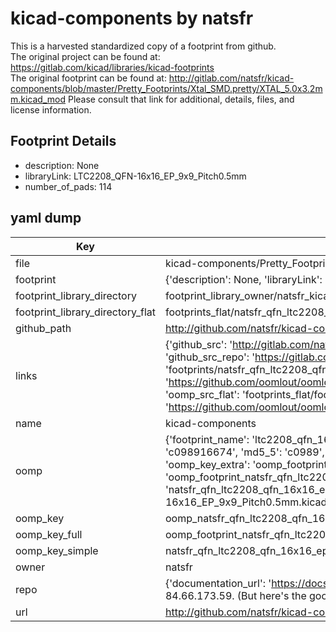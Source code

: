 # kicad-components by natsfr  
This is a harvested standardized copy of a footprint from github.  
The original project can be found at:  
https://gitlab.com/kicad/libraries/kicad-footprints  
The original footprint can be found at:
http://gitlab.com/natsfr/kicad-components/blob/master/Pretty_Footprints/Xtal_SMD.pretty/XTAL_5.0x3.2mm.kicad_mod
Please consult that link for additional, details, files, and license information.  
## Footprint Details
* description: None  
* libraryLink: LTC2208_QFN-16x16_EP_9x9_Pitch0.5mm  
* number_of_pads: 114  
## yaml dump  
| Key | Value |  
| --- | --- |  
| file | kicad-components/Pretty_Footprints/QFN.pretty/LTC2208_QFN-16x16_EP_9x9_Pitch0.5mm.kicad_mod |  
| footprint | {'description': None, 'libraryLink': 'LTC2208_QFN-16x16_EP_9x9_Pitch0.5mm', 'number_of_pads': 114} |  
| footprint_library_directory | footprint_library_owner/natsfr_kicad-components |  
| footprint_library_directory_flat | footprints_flat/natsfr_qfn_ltc2208_qfn_16x16_ep_9x9_pitch0_5mm/working |  
| github_path | http://github.com/natsfr/kicad-components/blob/master/Pretty_Footprints/QFN.pretty/LTC2208_QFN-16x16_EP_9x9_Pitch0.5mm.kicad_mod |  
| links | {'github_src': 'http://gitlab.com/natsfr/kicad-components/blob/master/Pretty_Footprints/Xtal_SMD.pretty/XTAL_5.0x3.2mm.kicad_mod', 'github_src_repo': 'https://gitlab.com/kicad/libraries/kicad-footprints', 'oomp_bot': 'footprints/natsfr_qfn_ltc2208_qfn_16x16_ep_9x9_pitch0_5mm/working', 'oomp_bot_github': 'https://github.com/oomlout/oomlout_oomp_footprint_bot/tree/main/footprints/natsfr_qfn_ltc2208_qfn_16x16_ep_9x9_pitch0_5mm/working', 'oomp_src_flat': 'footprints_flat/footprints_flat/natsfr_qfn_ltc2208_qfn_16x16_ep_9x9_pitch0_5mm/working', 'oomp_src_flat_github': 'https://github.com/oomlout/oomlout_oomp_footprint_src/tree/main/footprints_flat/natsfr_qfn_ltc2208_qfn_16x16_ep_9x9_pitch0_5mm/working'} |  
| name | kicad-components |  
| oomp | {'footprint_name': 'ltc2208_qfn_16x16_ep_9x9_pitch0_5mm', 'library_name': 'qfn', 'md5': 'c098916674bb1284edbbe21b2d394211', 'md5_10': 'c098916674', 'md5_5': 'c0989', 'md5_6': 'c09891', 'oomp_key': 'oomp_natsfr_qfn_ltc2208_qfn_16x16_ep_9x9_pitch0_5mm', 'oomp_key_extra': 'oomp_footprint_natsfr_qfn_ltc2208_qfn_16x16_ep_9x9_pitch0_5mm', 'oomp_key_full': 'oomp_footprint_natsfr_qfn_ltc2208_qfn_16x16_ep_9x9_pitch0_5mm_c09891', 'oomp_key_simple': 'natsfr_qfn_ltc2208_qfn_16x16_ep_9x9_pitch0_5mm', 'original_filename': 'kicad-components/Pretty_Footprints/QFN.pretty/LTC2208_QFN-16x16_EP_9x9_Pitch0.5mm.kicad_mod', 'owner_name': 'natsfr'} |  
| oomp_key | oomp_natsfr_qfn_ltc2208_qfn_16x16_ep_9x9_pitch0_5mm |  
| oomp_key_full | oomp_footprint_natsfr_qfn_ltc2208_qfn_16x16_ep_9x9_pitch0_5mm |  
| oomp_key_simple | natsfr_qfn_ltc2208_qfn_16x16_ep_9x9_pitch0_5mm |  
| owner | natsfr |  
| repo | {'documentation_url': 'https://docs.github.com/rest/overview/resources-in-the-rest-api#rate-limiting', 'message': "API rate limit exceeded for 84.66.173.59. (But here's the good news: Authenticated requests get a higher rate limit. Check out the documentation for more details.)"} |  
| url | http://github.com/natsfr/kicad-components |  

